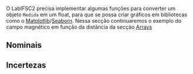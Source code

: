 O LabIFSC2 precisa implementar algumas funções para converter um objeto `Medida` em um 
float, para que se possa criar gráficos em bibliotecas como o [Matplotlib](https://atplotlib.org/)/[Seaborn](https://seaborn.pydata.org/). Nessa secção continuaremos o exemplo do campo magnético em função da distância da secção [Arrays](arrays.md)

## Nominais



## Incertezas